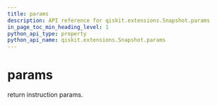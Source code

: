 ```yaml
---
title: params
description: API reference for qiskit.extensions.Snapshot.params
in_page_toc_min_heading_level: 1
python_api_type: property
python_api_name: qiskit.extensions.Snapshot.params
---
```


# params

return instruction params.

